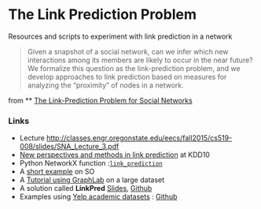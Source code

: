 # The Link Prediction Problem

Resources and scripts to experiment with link prediction in a network 

> Given a snapshot of a social network, can we infer which new interactions among its members are likely to occur in the near future? We formalize this question as the link-prediction problem, and we develop approaches to link prediction based on measures for analyzing the “proximity” of nodes in a network.

from ** [The Link-Prediction Problem for Social Networks](http://cs.carleton.edu/faculty/dlibenno/papers/link-prediction/link.pdf)

### Links 

* Lecture http://classes.engr.oregonstate.edu/eecs/fall2015/cs519-008/slides/SNA_Lecture_3.pdf
* [New perspectives and methods in link prediction](https://www3.nd.edu/~dial/publications/lichtenwalter2010new.pdf) at KDD10
* Python NetworkX function :[```link_prediction``` ](https://networkx.github.io/documentation/development/reference/algorithms.link_prediction.html)
* A [short example](http://stackoverflow.com/questions/27462803/python-networkx-link-prediction-with-adamic-adar-index) on SO
* A [Tutorial using GraphLab](https://dato.com/learn/gallery/notebooks/link_prediction.html) on a large dataset
* A solution called **LinkPred** [Slides](http://www.slideshare.net/RafG/link-prediction-with-the-linkpred-tool), [Github](https://github.com/rafguns/linkpred)
* Examples using [Yelp academic datasets](https://github.com/Yelp/dataset-examples) : [Github](https://github.com/clarkkev/bipartite-link-prediction)
